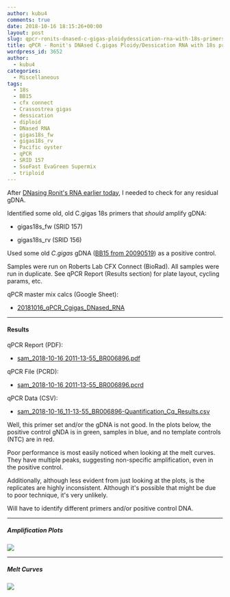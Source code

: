 ```yaml
---
author: kubu4
comments: true
date: 2018-10-16 18:15:26+00:00
layout: post
slug: qpcr-ronits-dnased-c-gigas-ploidydessication-rna-with-18s-primers
title: qPCR - Ronit's DNAsed C.gigas Ploidy/Dessication RNA with 18s primers
wordpress_id: 3652
author:
  - kubu4
categories:
  - Miscellaneous
tags:
  - 18s
  - BB15
  - cfx connect
  - Crassostrea gigas
  - dessication
  - diploid
  - DNased RNA
  - gigas18s_fw
  - gigas18s_rv
  - Pacific oyster
  - qPCR
  - SRID 157
  - SsoFast EvaGreen Supermix
  - triploid
---
```


After [DNasing Ronit's RNA earlier today](2018/10/16/dnase-treatment-ronits-c-gigas-ploiyddessication-ctenidia-rna.html), I needed to check for any residual gDNA.

Identified some old, old C.gigas 18s primers that _should_ amplify gDNA:





  * gigas18s_fw (SRID 157)


  * gigas18s_rv (SRID 156)



Used some old _C.gigas_ gDNA ([BB15 from 20090519](2009/05/15/gdna-isolation-macs-bb-and-dh-site-samples.html)) as a positive control.

Samples were run on Roberts Lab CFX Connect (BioRad). All samples were run in duplicate. See qPCR Report (Results section) for plate layout, cycling params, etc.

qPCR master mix calcs (Google Sheet):





  * [20181016_qPCR_Cgigas_DNased_RNA](https://docs.google.com/spreadsheets/d/1YcL-h1g0ee8XOlO49H7WmSalqT0BCtreVR4WaxV8dxA/edit?usp=sharing)





* * *





#### Results



qPCR Report (PDF):





  * [sam_2018-10-16 2011-13-55_BR006896.pdf](http://owl.fish.washington.edu/Athaliana/qPCR_data/qPCR_reports/sam_2018-10-16%2011-13-55_BR006896.pdf)



qPCR File (PCRD):



  * [sam_2018-10-16 2011-13-55_BR006896.pcrd](http://owl.fish.washington.edu/scaphapoda/qPCR_data/cfx_connect_data/sam_2018-10-16%2011-13-55_BR006896.pcrd)



qPCR Data (CSV):



  * [sam_2018-10-16_11-13-55_BR006896-Quantification_Cq_Results.csv](http://owl.fish.washington.edu/Athaliana/qPCR_data/sam_2018-10-16_11-13-55_BR006896-Quantification_Cq_Results.csv)



Well, this primer set and/or the gDNA is not good. In the plots below, the positive control gNDA is in green, samples in blue, and no template controls (NTC) are in red.

Poor performance is most easily noticed when looking at the melt curves. They have multiple peaks, suggesting non-specific amplification, even in the positive control.

Additionally, although less evident from just looking at the plots, is the replicates are highly inconsistent. Although it's possible that might be due to poor technique, it's very unlikely.

Will have to identify different primers and/or positive control DNA.



* * *





##### Amplification Plots



![](http://owl.fish.washington.edu/Athaliana/qPCR_data/sam_20181016_111355_amp_plots.png)



* * *





##### Melt Curves



![](http://owl.fish.washington.edu/Athaliana/qPCR_data/sam_20181016_111355_melt_plots.png)
